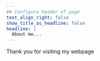 ```yaml
---
## Configure header of page
text_align_right: false
show_title_as_headline: false
headline: |
  About me...
---
```


<!-- this is a subheadline -->
Thank you for visiting my webpage 